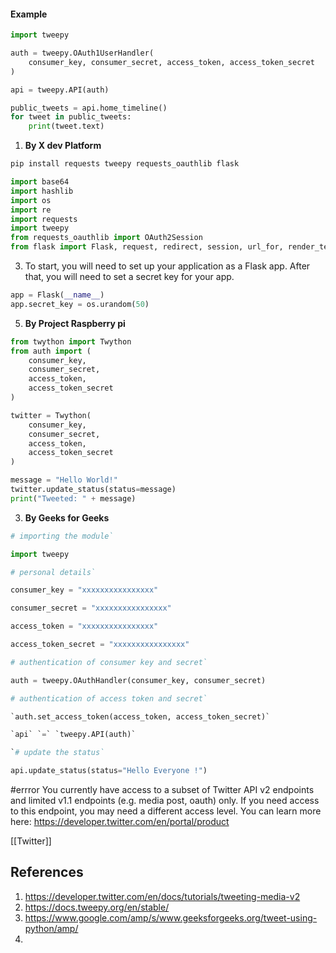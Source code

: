 #### Example 

```python
import tweepy

auth = tweepy.OAuth1UserHandler(
    consumer_key, consumer_secret, access_token, access_token_secret
)

api = tweepy.API(auth)

public_tweets = api.home_timeline()
for tweet in public_tweets:
    print(tweet.text)
```


1. **By X dev Platform**

```bash
pip install requests tweepy requests_oauthlib flask
```

```python 
import base64
import hashlib
import os
import re
import requests
import tweepy
from requests_oauthlib import OAuth2Session
from flask import Flask, request, redirect, session, url_for, render_template
```

3. To start, you will need to set up your application as a Flask app. After that, you will need to set a secret key for your app.
```python
app = Flask(__name__)
app.secret_key = os.urandom(50)
```



5. **By Project Raspberry pi**

```python
from twython import Twython
from auth import (
    consumer_key,
    consumer_secret,
    access_token,
    access_token_secret
)

twitter = Twython(
    consumer_key,
    consumer_secret,
    access_token,
    access_token_secret
)

message = "Hello World!"
twitter.update_status(status=message)
print("Tweeted: " + message)
```

3. **By Geeks for Geeks** 
```python
# importing the module`

import tweepy

# personal details`

consumer_key = "xxxxxxxxxxxxxxxx"

consumer_secret = "xxxxxxxxxxxxxxxx"

access_token = "xxxxxxxxxxxxxxxx"

access_token_secret = "xxxxxxxxxxxxxxxx"

# authentication of consumer key and secret`

auth = tweepy.OAuthHandler(consumer_key, consumer_secret)

# authentication of access token and secret`

`auth.set_access_token(access_token, access_token_secret)`

`api` `=` `tweepy.API(auth)`

`# update the status`

api.update_status(status="Hello Everyone !")

```

#errror
 You currently have access to a subset of Twitter API v2 endpoints and limited v1.1 endpoints (e.g. media post, oauth) only. If you need access to this endpoint, you may need a different access level. You can learn more here: https://developer.twitter.com/en/portal/product
 
[[Twitter]]
## References
1. https://developer.twitter.com/en/docs/tutorials/tweeting-media-v2
2. https://docs.tweepy.org/en/stable/
3. https://www.google.com/amp/s/www.geeksforgeeks.org/tweet-using-python/amp/
4. 